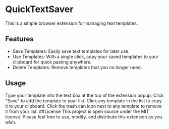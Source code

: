 # QuickTextSaver
This is a simple browser extension for managing text templates.

## Features
- Save Templates: Easily save text templates for later use.
- Use Templates: With a single click, copy your saved templates to your clipboard for quick pasting anywhere.
- Delete Templates: Remove templates that you no longer need.
## Usage
Type your template into the text box at the top of the extension popup.
Click "Save" to add the template to your list.
Click any template in the list to copy it to your clipboard.
Click the trash can icon next to any template to remove it from your list.
##License
This project is open source under the MIT license. Please feel free to use, modify, and distribute this extension as you wish.

